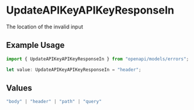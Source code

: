 # UpdateAPIKeyAPIKeyResponseIn

The location of the invalid input

## Example Usage

```typescript
import { UpdateAPIKeyAPIKeyResponseIn } from "openapi/models/errors";

let value: UpdateAPIKeyAPIKeyResponseIn = "header";
```

## Values

```typescript
"body" | "header" | "path" | "query"
```